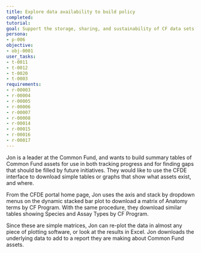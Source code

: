```yaml
---
title: Explore data availability to build policy
completed:
tutorial:
goal: Support the storage, sharing, and sustainability of CF data sets
persona:
- p-006
objective:
- obj-0001
user_tasks:
- t-0011
- t-0012
- t-0020
- t-0003
requirements:
- r-00003
- r-00004
- r-00005
- r-00006
- r-00007
- r-00008
- r-00014
- r-00015
- r-00016
- r-00017
---
```





Jon is a leader at the Common Fund, and wants to build summary tables of
Common Fund assets for use in both tracking progress and for finding gaps that
should be filled by future initiatives. They would like to use the CFDE interface
to download simple tables or graphs that show what assets exist, and where.

From the CFDE portal home page, Jon uses the axis and stack by dropdown menus on the dynamic stacked bar plot to download a matrix of Anatomy terms by CF Program. With the same procedure, they download similar tables showing Species and Assay Types by CF Program.

Since these are simple matrices, Jon can re-plot the data in almost any
piece of plotting software, or look at the results in Excel. Jon downloads
the underlying data to add to a report they are making about Common Fund assets.
